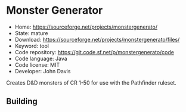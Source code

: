 # Monster Generator

- Home: https://sourceforge.net/projects/monstergenerato/
- State: mature
- Download: https://sourceforge.net/projects/monstergenerato/files/
- Keyword: tool
- Code repository: https://git.code.sf.net/p/monstergenerato/code
- Code language: Java
- Code license: MIT
- Developer: John Davis

Creates D&D monsters of CR 1-50 for use with the Pathfinder ruleset.

## Building
